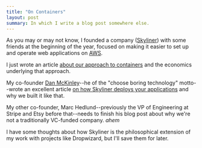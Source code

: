 ```yaml
---
title: "On Containers"
layout: post
summary: In which I write a blog post somewhere else.
---
```


As you may or may not know, I founded a company
([Skyliner](https://www.skyliner.io)) with some friends at the beginning of the
year, focused on making it easier to set up and operate web applications on
[AWS](https://aws.amazon.com).

I just wrote an article [about our approach to containers](https://blog.skyliner.io/the-happy-genius-of-my-household-2f76efba535a)
and the economics underlying that approach.

My co-founder [Dan McKinley](http://mcfunley.com)--he of the "choose boring
technology" motto--wrote an excellent article
[on how Skyliner deploys your applications](https://blog.skyliner.io/no-way-out-but-through-1db41c648697)
and why we built it like that.

My other co-founder, Marc Hedlund--previously the VP of Engineering at Stripe
and Etsy before that--needs to finish his blog post about why we're not a
traditionally VC-funded company. _*ahem*_

I have some thoughts about how Skyliner is the philosophical extension of my
work with projects like Dropwizard, but I'll save them for later.

